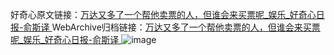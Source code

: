 好奇心原文链接：[万达又多了一个帮他卖票的人，但谁会来买票呢_娱乐_好奇心日报-俞斯译 ](https://www.qdaily.com/articles/11639.html)
WebArchive归档链接：[万达又多了一个帮他卖票的人，但谁会来买票呢_娱乐_好奇心日报-俞斯译 ](http://web.archive.org/web/20190623170848/https://www.qdaily.com/articles/11639.html)
![image](http://ww3.sinaimg.cn/large/007d5XDply1g3waen97xrj30u03gfe81)